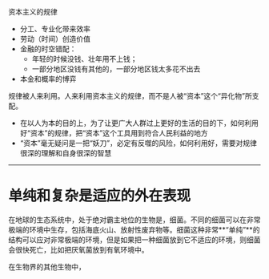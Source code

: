 资本主义的规律

- 分工、专业化带来效率
- 劳动（时间）创造价值
- 金融的时空错配：
  - 年轻的时候没钱、壮年用不上钱；
  - 一部分地区没钱有其他的，一部分地区钱太多花不出去
- 本金和概率的博弈

规律被人来利用。人来利用资本主义的规律，而不是人被“资本”这个“异化物”所支配。

- 在以人为本的目的上，为了让更广大人群过上更好的生活的目的下，如何利用好“资本”的规律，把“资本”这个工具用到符合人民利益的地方
- “资本”毫无疑问是一把“妖刀”，必定有反噬的风险，如何利用好，需要对规律很深的理解和自身很深的智慧

---

# 单纯和复杂是适应的外在表现

在地球的生态系统中，处于绝对霸主地位的生物是，细菌。不同的细菌可以在非常极端的环境中生存，包括海底火山、放射性废弃物等。细菌这种非常**“单纯”**的结构可以应对非常极端的环境，但是如果把一种细菌放到它不适应的环境，则细菌会很快死亡，比如把厌氧菌放到有氧环境中。

在生物界的其他生物中，



